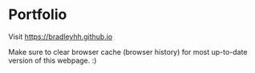 # Portfolio
Visit https://bradleyhh.github.io

Make sure to clear browser cache (browser history) for most up-to-date version of this webpage. :)
